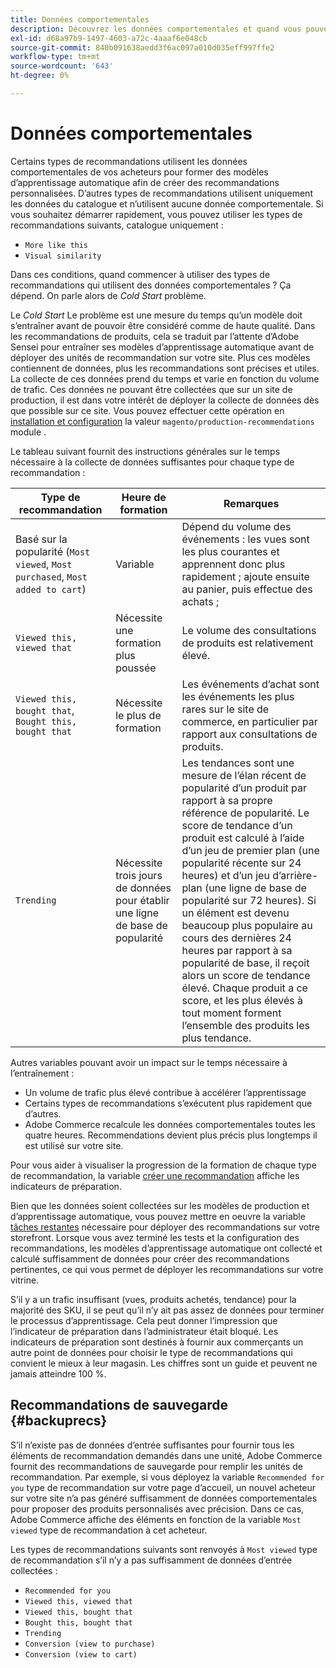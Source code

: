 ```yaml
---
title: Données comportementales
description: Découvrez les données comportementales et quand vous pouvez commencer à les utiliser.
exl-id: d68a97b9-1497-4603-a72c-4aaaf6e048cb
source-git-commit: 840b091638aedd3f6ac097a010d035eff997ffe2
workflow-type: tm+mt
source-wordcount: '643'
ht-degree: 0%

---
```


# Données comportementales

Certains types de recommandations utilisent les données comportementales de vos acheteurs pour former des modèles d’apprentissage automatique afin de créer des recommandations personnalisées. D’autres types de recommandations utilisent uniquement les données du catalogue et n’utilisent aucune donnée comportementale. Si vous souhaitez démarrer rapidement, vous pouvez utiliser les types de recommandations suivants, catalogue uniquement :

- `More like this`
- `Visual similarity`

Dans ces conditions, quand commencer à utiliser des types de recommandations qui utilisent des données comportementales ? Ça dépend. On parle alors de _Cold Start_ problème.

Le _Cold Start_ Le problème est une mesure du temps qu’un modèle doit s’entraîner avant de pouvoir être considéré comme de haute qualité. Dans les recommandations de produits, cela se traduit par l’attente d’Adobe Sensei pour entraîner ses modèles d’apprentissage automatique avant de déployer des unités de recommandation sur votre site. Plus ces modèles contiennent de données, plus les recommandations sont précises et utiles. La collecte de ces données prend du temps et varie en fonction du volume de trafic. Ces données ne pouvant être collectées que sur un site de production, il est dans votre intérêt de déployer la collecte de données dès que possible sur ce site. Vous pouvez effectuer cette opération en [installation et configuration](install-configure.md) la valeur `magento/production-recommendations` module .

Le tableau suivant fournit des instructions générales sur le temps nécessaire à la collecte de données suffisantes pour chaque type de recommandation :

| Type de recommandation | Heure de formation | Remarques |
|---|---|---|
| Basé sur la popularité (`Most viewed`, `Most purchased`, `Most added to cart`) | Variable | Dépend du volume des événements : les vues sont les plus courantes et apprennent donc plus rapidement ; ajoute ensuite au panier, puis effectue des achats ; |
| `Viewed this, viewed that` | Nécessite une formation plus poussée | Le volume des consultations de produits est relativement élevé. |
| `Viewed this, bought that`, `Bought this, bought that` | Nécessite le plus de formation | Les événements d’achat sont les événements les plus rares sur le site de commerce, en particulier par rapport aux consultations de produits. |
| `Trending` | Nécessite trois jours de données pour établir une ligne de base de popularité | Les tendances sont une mesure de l’élan récent de popularité d’un produit par rapport à sa propre référence de popularité. Le score de tendance d’un produit est calculé à l’aide d’un jeu de premier plan (une popularité récente sur 24 heures) et d’un jeu d’arrière-plan (une ligne de base de popularité sur 72 heures). Si un élément est devenu beaucoup plus populaire au cours des dernières 24 heures par rapport à sa popularité de base, il reçoit alors un score de tendance élevé. Chaque produit a ce score, et les plus élevés à tout moment forment l’ensemble des produits les plus tendance. |

Autres variables pouvant avoir un impact sur le temps nécessaire à l’entraînement :

- Un volume de trafic plus élevé contribue à accélérer l’apprentissage
- Certains types de recommandations s’exécutent plus rapidement que d’autres.
- Adobe Commerce recalcule les données comportementales toutes les quatre heures. Recommendations devient plus précis plus longtemps il est utilisé sur votre site.

Pour vous aider à visualiser la progression de la formation de chaque type de recommandation, la variable [créer une recommandation](create.md) affiche les indicateurs de préparation.

Bien que les données soient collectées sur les modèles de production et d’apprentissage automatique, vous pouvez mettre en oeuvre la variable [tâches restantes](implementation-workflow.md) nécessaire pour déployer des recommandations sur votre storefront. Lorsque vous avez terminé les tests et la configuration des recommandations, les modèles d’apprentissage automatique ont collecté et calculé suffisamment de données pour créer des recommandations pertinentes, ce qui vous permet de déployer les recommandations sur votre vitrine.

S’il y a un trafic insuffisant (vues, produits achetés, tendance) pour la majorité des SKU, il se peut qu’il n’y ait pas assez de données pour terminer le processus d’apprentissage. Cela peut donner l’impression que l’indicateur de préparation dans l’administrateur était bloqué.
Les indicateurs de préparation sont destinés à fournir aux commerçants un autre point de données pour choisir le type de recommandations qui convient le mieux à leur magasin. Les chiffres sont un guide et peuvent ne jamais atteindre 100 %.

## Recommandations de sauvegarde {#backuprecs}

S’il n’existe pas de données d’entrée suffisantes pour fournir tous les éléments de recommandation demandés dans une unité, Adobe Commerce fournit des recommandations de sauvegarde pour remplir les unités de recommandation. Par exemple, si vous déployez la variable `Recommended for you` type de recommandation sur votre page d’accueil, un nouvel acheteur sur votre site n’a pas généré suffisamment de données comportementales pour proposer des produits personnalisés avec précision. Dans ce cas, Adobe Commerce affiche des éléments en fonction de la variable `Most viewed` type de recommandation à cet acheteur.

Les types de recommandations suivants sont renvoyés à `Most viewed` type de recommandation s’il n’y a pas suffisamment de données d’entrée collectées :

- `Recommended for you`
- `Viewed this, viewed that`
- `Viewed this, bought that`
- `Bought this, bought that`
- `Trending`
- `Conversion (view to purchase)`
- `Conversion (view to cart)`
